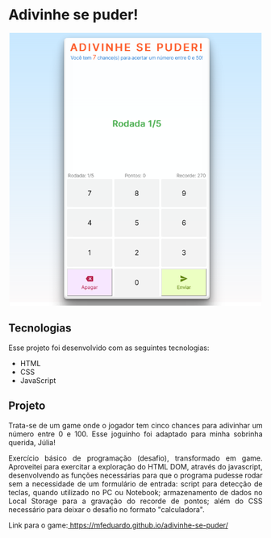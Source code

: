 <h1 align="left">Adivinhe se puder!</h1>

<div align="center"><img style=" display: inline; width: 500px" src=".github/tela.png"></div>

<h2>Tecnologias</h2>
<p>Esse projeto foi desenvolvido com as seguintes tecnologias:</p>
<ul>
    <li>HTML</li>
    <li>CSS</li>
    <li>JavaScript</li>
</ul>
<h2>Projeto</h2>
<p align="justify">Trata-se de um game onde o jogador tem cinco chances para adivinhar um número entre 0 e 100. Esse joguinho foi adaptado para minha sobrinha querida, Júlia!</p>
<p align="justify">Exercício básico de programação (desafio), transformado em game. Aproveitei para exercitar a exploração do HTML DOM, através do javascript, desenvolvendo as funções necessárias para que o programa pudesse rodar sem a necessidade de um  formulário de entrada: script para detecção de teclas, quando utilizado no PC ou Notebook; armazenamento de dados no Local Storage para a gravação do recorde de pontos; além do CSS necessário para deixar o desafio no formato "calculadora".</p>

<p>Link para o game:<a href="https://mfeduardo.github.io/adivinhe-se-puder/" target="blank"> https://mfeduardo.github.io/adivinhe-se-puder/</a></p>




